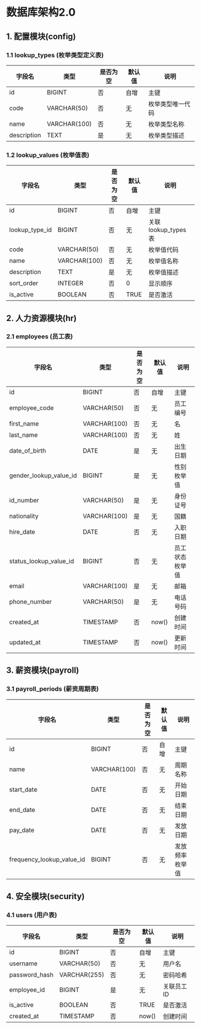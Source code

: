 # 数据库架构2.0

## 1. 配置模块(config)

### 1.1 lookup_types (枚举类型定义表)
| 字段名 | 类型 | 是否为空 | 默认值 | 说明 |
|-------|------|---------|-------|------|
| id | BIGINT | 否 | 自增 | 主键 |
| code | VARCHAR(50) | 否 | 无 | 枚举类型唯一代码 |
| name | VARCHAR(100) | 否 | 无 | 枚举类型名称 |
| description | TEXT | 是 | 无 | 枚举类型描述 |

### 1.2 lookup_values (枚举值表)
| 字段名 | 类型 | 是否为空 | 默认值 | 说明 |
|-------|------|---------|-------|------|
| id | BIGINT | 否 | 自增 | 主键 |
| lookup_type_id | BIGINT | 否 | 无 | 关联lookup_types表 |
| code | VARCHAR(50) | 否 | 无 | 枚举值代码 |
| name | VARCHAR(100) | 否 | 无 | 枚举值名称 |
| description | TEXT | 是 | 无 | 枚举值描述 |
| sort_order | INTEGER | 否 | 0 | 显示顺序 |
| is_active | BOOLEAN | 否 | TRUE | 是否激活 |

## 2. 人力资源模块(hr)

### 2.1 employees (员工表)
| 字段名 | 类型 | 是否为空 | 默认值 | 说明 |
|-------|------|---------|-------|------|
| id | BIGINT | 否 | 自增 | 主键 |
| employee_code | VARCHAR(50) | 否 | 无 | 员工编号 |
| first_name | VARCHAR(100) | 否 | 无 | 名 |
| last_name | VARCHAR(100) | 否 | 无 | 姓 |
| date_of_birth | DATE | 是 | 无 | 出生日期 |
| gender_lookup_value_id | BIGINT | 是 | 无 | 性别枚举值 |
| id_number | VARCHAR(50) | 是 | 无 | 身份证号 |
| nationality | VARCHAR(100) | 是 | 无 | 国籍 |
| hire_date | DATE | 否 | 无 | 入职日期 |
| status_lookup_value_id | BIGINT | 否 | 无 | 员工状态枚举值 |
| email | VARCHAR(100) | 是 | 无 | 邮箱 |
| phone_number | VARCHAR(50) | 是 | 无 | 电话号码 |
| created_at | TIMESTAMP | 否 | now() | 创建时间 |
| updated_at | TIMESTAMP | 否 | now() | 更新时间 |

## 3. 薪资模块(payroll)

### 3.1 payroll_periods (薪资周期表)
| 字段名 | 类型 | 是否为空 | 默认值 | 说明 |
|-------|------|---------|-------|------|
| id | BIGINT | 否 | 自增 | 主键 |
| name | VARCHAR(100) | 否 | 无 | 周期名称 |
| start_date | DATE | 否 | 无 | 开始日期 |
| end_date | DATE | 否 | 无 | 结束日期 |
| pay_date | DATE | 否 | 无 | 发放日期 |
| frequency_lookup_value_id | BIGINT | 否 | 无 | 发放频率枚举值 |

## 4. 安全模块(security)

### 4.1 users (用户表)
| 字段名 | 类型 | 是否为空 | 默认值 | 说明 |
|-------|------|---------|-------|------|
| id | BIGINT | 否 | 自增 | 主键 |
| username | VARCHAR(50) | 否 | 无 | 用户名 |
| password_hash | VARCHAR(255) | 否 | 无 | 密码哈希 |
| employee_id | BIGINT | 是 | 无 | 关联员工ID |
| is_active | BOOLEAN | 否 | TRUE | 是否激活 |
| created_at | TIMESTAMP | 否 | now() | 创建时间 |